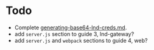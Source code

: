 # Todo

- Complete [generating-base64-lnd-creds.md](generating-base64-lnd-creds.md).
- add `server.js` section to guide 3, lnd-gateway?
- add `server.js` and `webpack` sections to guide 4, web?